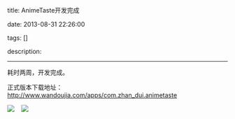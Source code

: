 title: AnimeTaste开发完成

date: 2013-08-31 22:26:00

tags: []

description: 

---
耗时两周，开发完成。

正式版本下载地址：<http://www.wandoujia.com/apps/com.zhan_dui.animetaste>

![](http://ww3.sinaimg.cn/mw690/610dc034jw1e885obnjy6j208c0b43zo.jpg)    ![](http://ww2.sinaimg.cn/mw690/610dc034jw1e885o9kjgzj208c0b40ty.jpg)
